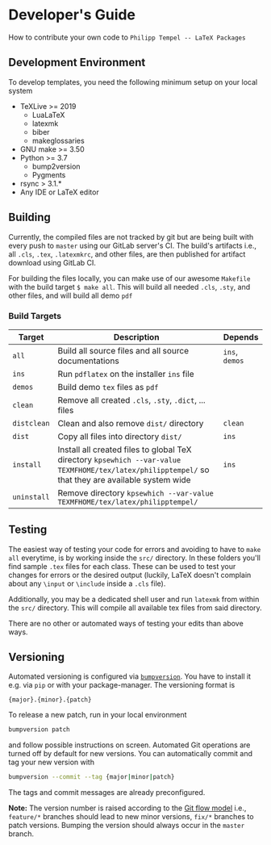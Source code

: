 # Developer's Guide

How to contribute your own code to ```Philipp Tempel -- LaTeX Packages```

## Development Environment

To develop templates, you need the following minimum setup on your local system

* TeXLive >= 2019
  * LuaLaTeX
  * latexmk
  * biber
  * makeglossaries
* GNU make >= 3.50
* Python >= 3.7
  * bump2version
  * Pygments
* rsync > 3.1.*
* Any IDE or LaTeX editor

## Building

Currently, the compiled files are not tracked by git but are being built with every push to `master` using our GitLab server's CI. The build's artifacts i.e., all `.cls`, `.tex`, `.latexmkrc`, and other files, are then published for artifact download using GitLab CI.

For building the files locally, you can make use of our awesome `Makefile` with the build target `$ make all`. This will build all needed `.cls`, `.sty`, and other files, and will build all demo `pdf`

### Build Targets

| Target | Description | Depends |
|--------|-------------|---------|
| `all` | Build all source files and all source documentations | `ins`, `demos` |
| `ins` | Run `pdflatex` on the installer `ins` file | |
| `demos` | Build demo `tex` files as `pdf` | |
| `clean` | Remove all created `.cls`, `.sty`, `.dict`, ... files | |
| `distclean` | Clean and also remove `dist/` directory | `clean` |
| `dist` | Copy all files into directory `dist/` | `ins` |
| `install` | Install all created files to global TeX directory `kpsewhich --var-value TEXMFHOME/tex/latex/philipptempel/` so that they are available system wide | `ins` |
| `uninstall` | Remove directory `kpsewhich --var-value TEXMFHOME/tex/latex/philipptempel/` | |

## Testing

The easiest way of testing your code for errors and avoiding to have to `make all` everytime, is by working inside the `src/` directory. In these folders you'll find sample `.tex` files for each class. These can be used to test your changes for errors or the desired output (luckily, LaTeX doesn't complain about any `\input` or `\include` inside a `.cls` file).

Additionally, you may be a dedicated shell user and run `latexmk` from within the `src/` directory. This will compile all available tex files from said directory.

There are no other or automated ways of testing your edits than above ways.

## Versioning

Automated versioning is configured via [`bumpversion`](https://pypi.org/project/bump2version/). You have to install it e.g. via `pip` or with your package-manager. The versioning format is

```
{major}.{minor}.{patch}
```

To release a new patch, run in your local environment
```sh
bumpversion patch
```
and follow possible instructions on screen.
Automated Git operations are turned off by default for new versions.
You can automatically commit and tag your new version with

```sh
bumpversion --commit --tag {major|minor|patch}
```

The tags and commit messages are already preconfigured.

**Note:** The version number is raised according to the [Git flow model](https://nvie.com/posts/a-successful-git-branching-model/) i.e., `feature/*` branches should lead to new minor versions, `fix/*` branches to patch versions. Bumping the version should always occur in the `master` branch.
